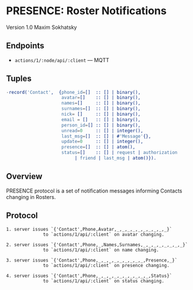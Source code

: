 PRESENCE: Roster Notifications
==============================

Version 1.0 Maxim Sokhatsky

Endpoints
--------

* `actions/1/:node/api/:client` — MQTT

Tuples
------

```erlang
-record('Contact',  {phone_id=[]  :: [] | binary(),
                     avatar=[]    :: [] | binary(),
                     names=[]     :: [] | binary(),
                     surnames=[]  :: [] | binary(),
                     nick= []     :: [] | binary(),
                     email = []   :: [] | binary(),
                     person_id=[] :: [] | binary(),
                     unread=0     :: [] | integer(),
                     last_msg=[]  :: [] | #'Message'{},
                     update=0     :: [] | integer(),
                     presence=[]  :: [] | atom(),
                     status=[]    :: [] | request | authorization
                          | friend | last_msg | atom()}).
```

Overview
--------

PRESENCE protocol is a set of notification messages informing Contacts changing in Rosters.

Protocol
--------

```
1. server issues `{'Contact',Phone,Avatar,_,_,_,_,_,_,_,_,_,_}`
              to `actions/1/api/:client` on avatar changing.
```

```
2. server issues `{'Contact',Phone,_,Names,Surnames,_,_,_,_,_,_,_,_}`
              to `actions/1/api/:client` on name changing.
```

```
3. server issues `{'Contact',Phone,_,_,_,_,_,_,_,_,_,Presence,_}`
              to `actions/1/api/:client` on presence changing.
```

```
4. server issues `{'Contact',Phone,_,_,_,_,_,_,_,_,_,_,Status}`
              to `actions/1/api/:client` on status changing.
```
